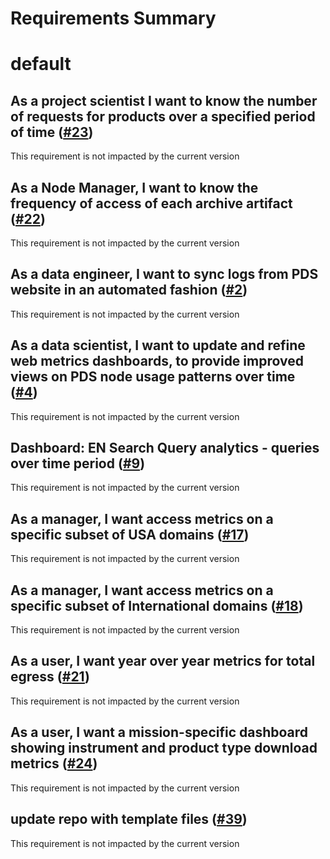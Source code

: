 
Requirements Summary
====================

# default

## As a project scientist I want to know the number of requests for products over a specified period of time ([#23](https://github.com/NASA-PDS/web-analytics/issues/23)) 


This requirement is not impacted by the current version
## As a Node Manager, I want to know the frequency of access of each archive artifact ([#22](https://github.com/NASA-PDS/web-analytics/issues/22)) 


This requirement is not impacted by the current version
## As a data engineer, I want to sync logs from PDS website in an automated fashion ([#2](https://github.com/NASA-PDS/web-analytics/issues/2)) 


This requirement is not impacted by the current version
## As a data scientist, I want to update and refine web metrics dashboards, to provide improved views on PDS node usage patterns over time ([#4](https://github.com/NASA-PDS/web-analytics/issues/4)) 


This requirement is not impacted by the current version
## Dashboard: EN Search Query analytics - queries over time period ([#9](https://github.com/NASA-PDS/web-analytics/issues/9)) 


This requirement is not impacted by the current version
## As a manager, I want access metrics on a specific subset of USA domains ([#17](https://github.com/NASA-PDS/web-analytics/issues/17)) 


This requirement is not impacted by the current version
## As a manager, I want access metrics on a specific subset of International domains ([#18](https://github.com/NASA-PDS/web-analytics/issues/18)) 


This requirement is not impacted by the current version
## As a user, I want year over year metrics for total egress ([#21](https://github.com/NASA-PDS/web-analytics/issues/21)) 


This requirement is not impacted by the current version
## As a user, I want a mission-specific dashboard showing instrument and product type download metrics ([#24](https://github.com/NASA-PDS/web-analytics/issues/24)) 


This requirement is not impacted by the current version
## update repo with template files ([#39](https://github.com/NASA-PDS/web-analytics/issues/39)) 


This requirement is not impacted by the current version